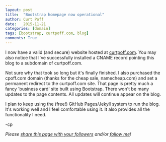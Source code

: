 ```yaml
---
layout: post
title:  "Bootstrap homepage now operational"
author: Curt Poff
date:   2015-11-21
categories: [domain]
tags: [bootstrap, curtpoff.com, blog]
comments: True
---
```


I now have a valid (and secure) website hosted at [curtpoff.com](https://curtpoff.com). You may also notice that I've successfully installed a CNAME record pointing this blog to a subdomain of curtpoff.com.

<!--more-->

Not sure why that took so long but it's finally finished. I also purchased the cpoff.com domain (thanks for the cheap sale, namecheap.com) and set a permanent redirect to the curtpoff.com site. That page is pretty much a fancy 'business card' site built using Bootstrap. There won't be many updates to the page contents. All updates will continue appear on the blog.

I plan to keep using the (free!) GitHub Pages/Jekyll system to run the blog. It's working well and I feel comfortable using it. It also provides all the functionality I need.

-cp

*Please <a href="https://twitter.com/intent/tweet?url={{ site.production_url }}{{ page.url }}&text={{ page.title }}&via=cpoff" target="_blank">share this page with your followers</a> and/or <a href="https://twitter.com/cpoff">follow me</a>!*
